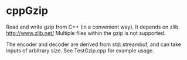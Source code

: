 # cppGzip
Read and write gzip from C++ (in a convenient way). It depends on zlib. http://www.zlib.net/ Multiple files within the gzip is not supported.

The encoder and decoder are derived from std::streambuf, and can take inputs of arbitrary size. See TestGzip.cpp for example usage.


